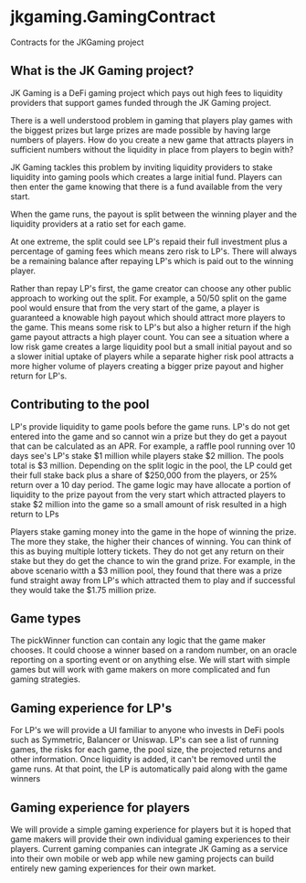 # jkgaming.GamingContract
Contracts for the JKGaming project

## What is the JK Gaming project?

JK Gaming is a DeFi gaming project which pays out high fees to liquidity providers that support games funded through the JK Gaming project.

There is a well understood problem in gaming that players play games with the biggest prizes but large prizes are made possible by having large numbers of players. How do you create a new game that attracts players in sufficient numbers without the liquidity in place from players to begin with?

JK Gaming tackles this problem by inviting liquidity providers to stake liquidity into gaming pools which creates a large initial fund. Players can then enter the game knowing that there is a fund available from the very start.

When the game runs, the payout is split between the winning player and the liquidity providers at a ratio set for each game.

At one extreme, the split could see LP's repaid their full investment plus a percentage of gaming fees which means zero risk to LP's. There will always be a remaining balance after repaying LP's which is paid out to the winning player.

Rather than repay LP's first, the game creator can choose any other public approach to working out the split. For example, a 50/50 split on the game pool would ensure that from the very start of the game, a player is guaranteed a knowable high payout which should attract more players to the game. This means some risk to LP's but also a higher return if the high game payout attracts a high player count. You can see a situation where a low risk game creates a large liquidity pool but a small initial payout and so a slower initial uptake of players while a separate higher risk pool attracts a more higher volume of players creating a bigger prize payout and higher return for LP's.

## Contributing to the pool
LP's provide liquidity to game pools before the game runs. LP's do not get entered into the game and so cannot win a prize but they do get a payout that can be calculated as an APR. For example, a raffle pool running over 10 days see's LP's stake $1 million while players stake $2 million. The pools total is $3 million. Depending on the split logic in the pool, the LP could get their full stake back plus a share of $250,000 from the players, or 25% return over a 10 day period. The game logic may have allocate a portion of liquidity to the prize payout from the very start which attracted players to stake $2 million into the game so a small amount of risk resulted in a high return to LPs

Players stake gaming money into the game in the hope of winning the prize. The more they stake, the higher their chances of winning. You can think of this as buying multiple lottery tickets. They do not get any return on their stake but they do get the chance to win the grand prize. For example, in the above scenario witth a $3 million pool, they found that there was a prize fund straight away from LP's which attracted them to play and if successful they would take the $1.75 million prize.

## Game types
The pickWinner function can contain any logic that the game maker chooses. It could choose a winner based on a random number, on an oracle reporting on a sporting event or on anything else. We will start with simple games but will work with game makers on more complicated and fun gaming strategies.

## Gaming experience for LP's
For LP's we will provide a UI familiar to anyone who invests in DeFi pools such as Symmetric, Balancer or Uniswap. LP's can see a list of running games, the risks for each game, the pool size, the projected returns and other information. Once liquidity is added, it can't be removed until the game runs. At that point, the LP is automatically paid along with the game winners

## Gaming experience for players
We will provide a simple gaming experience for players but it is hoped that game makers will provide their own individual gaming experiences to their players. Current gaming companies can integrate JK Gaming as a service into their own mobile or web app while new gaming projects can build entirely new gaming experiences for their own market.